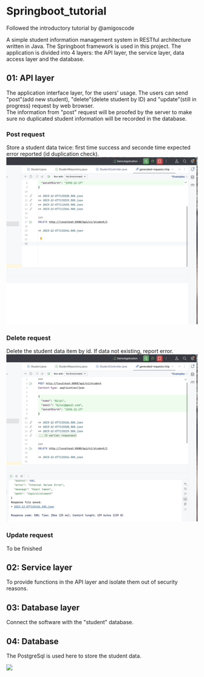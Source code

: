 # Springboot_tutorial
 Followed the introductory tutorial by @amigoscode<br>

 A simple student information management system in RESTful architecture written in Java. The Springboot framework is used in this project. The application is divided into 4 layers: the API layer, the service layer, data access layer and the database.<br>

 ## 01: API layer<br>
 The application interface layer, for the users' usage. The users can send "post"(add new student), "delete"(delete student by ID) and "update"(still in progress) request by web browser.<br>
 The information from "post" request will be proofed by the server to make sure no duplicated student information will be recorded in the database.<br>
 ### Post request<br>
 Store a student data twice: first time success and seconde time expected error reported (id duplication check).<br>
 <img src="images/post-request.gif" alt="post-req-gif"><br>
 ### Delete request<br>
 Delete the student data item by id. If data not existing, report error.<br>
 <img src="images/delete-req.gif" alt="delete-request-gif">

 ### Update request<br>
 To be finished<br>

 ## 02: Service layer<br>
 To provide functions in the API layer and isolate them out of security reasons. <br>

 ## 03: Database layer<br>
 Connect the software with the "student" database.<br>

 ## 04: Database <br>
 The PostgreSql is used here to store the student data.<br>
 
 <image src="https://github.com/luiminyan/Springboot_tutorial/blob/main/images/springboot_structure.drawio.png" height="400"><br>
